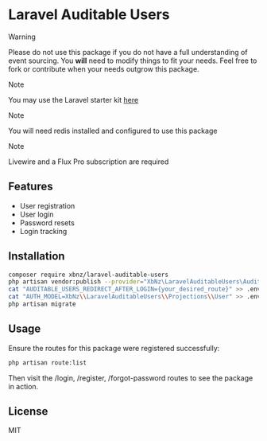 # Laravel Auditable Users

> [!WARNING]
> Please do not use this package if you do not have a full understanding of event sourcing. You **will** need to modify things to fit your needs. Feel free to fork or contribute when your needs outgrow this package.

> [!NOTE]
> You may use the Laravel starter kit [here]()

> [!NOTE] 
> You will need redis installed and configured to use this package

> [!NOTE]
> Livewire and a Flux Pro subscription are required  

## Features
- User registration
- User login
- Password resets
- Login tracking

## Installation

```bash
composer require xbnz/laravel-auditable-users
php artisan vendor:publish --provider="XbNz\LaravelAuditableUsers\AuditableServiceProvider"
cat "AUDITABLE_USERS_REDIRECT_AFTER_LOGIN={your_desired_route}" >> .env
cat "AUTH_MODEL=XbNz\\LaravelAuditableUsers\\Projections\\User" >> .env
php artisan migrate
```

## Usage
Ensure the routes for this package were registered successfully:
```bash
php artisan route:list
```

Then visit the /login, /register, /forgot-password routes to see the package in action.

## License
MIT


